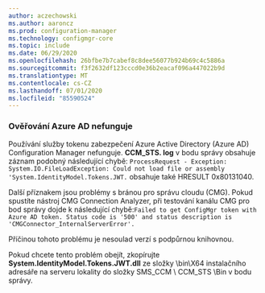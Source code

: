 ```yaml
---
author: aczechowski
ms.author: aaroncz
ms.prod: configuration-manager
ms.technology: configmgr-core
ms.topic: include
ms.date: 06/29/2020
ms.openlocfilehash: 26bfbe7b7cabef8c8dee56077b924b69c4c5886a
ms.sourcegitcommit: f3f2632df123cccd0e36b2eacaf096a447022b9d
ms.translationtype: MT
ms.contentlocale: cs-CZ
ms.lasthandoff: 07/01/2020
ms.locfileid: "85590524"
---
```

### <a name="azure-ad-authentication-doesnt-work"></a><a name="ki_auth"></a>Ověřování Azure AD nefunguje
<!--7569264-->
Používání služby tokenu zabezpečení Azure Active Directory (Azure AD) Configuration Manager nefunguje. **CCM_STS. log** v bodu správy obsahuje záznam podobný následující chybě: `ProcessRequest - Exception: System.IO.FileLoadException: Could not load file or assembly 'System.IdentityModel.Tokens.JWT.` obsahuje také HRESULT 0x80131040.

Další příznakem jsou problémy s bránou pro správu cloudu (CMG). Pokud spustíte nástroj CMG Connection Analyzer, při testování kanálu CMG pro bod správy dojde k následující chybě:`Failed to get ConfigMgr token with Azure AD token. Status code is '500' and status description is 'CMGConnector_InternalServerError'.`

Příčinou tohoto problému je nesoulad verzí s podpůrnou knihovnou.

Pokud chcete tento problém obejít, zkopírujte **System.IdentityModel.Tokens.JWT.dll** ze složky \bin\X64 instalačního adresáře na serveru lokality do složky SMS_CCM \ CCM_STS \Bin v bodu správy.
